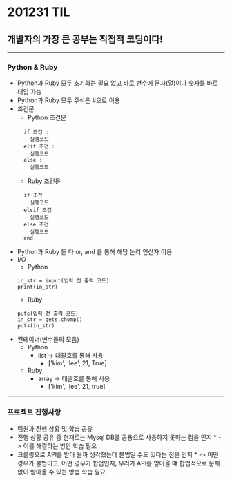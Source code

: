 # 201231 TIL
## 개발자의 가장 큰 공부는 직접적 코딩이다!
-----------------------------
### Python & Ruby
  * Python과 Ruby 모두 초기화는 필요 없고 바로 변수에 문자(열)이나 숫자를 바로 대입 가능
  * Python과 Ruby 모두 주석은 #으로 이용
  * 조건문
    * Python 조건문
    ```
      if 조건 :
        실행코드
      elif 조건 : 
        실행코드
      else :
        실행코드
     ```
    * Ruby 조건문
    ```
      if 조건
        실행코드
      elsif 조건
        실행코드
      else 조건
        실행코드
      end
    ```
  * Python과 Ruby 둘 다 or, and 를 통해 해당 논리 연산자 이용
  * I/O
    * Python
    ``` 
    in_str = input(입력 전 출력 코드)
    print(in_str)
    ```
    * Ruby
    ```
    puts(입력 전 출력 코드)
    in_str = gets.chomp()
    puts(in_str)
    ```
  * 컨테이너(변수들의 모음)
    * Python
      * list -> 대괄호를 통해 사용
        * ['kim', 'lee', 21, True]
    * Ruby
      * array -> 대괄호를 통해 사용
        * ['kim', 'lee', 21, true]
  --------------------------------------
  ### 프로젝트 진행사항
   * 팀원과 진행 상황 및 학습 공유
   * 진행 상황 공유 중 현재로는 Mysql DB를 공용으로 사용하지 못하는 점을 인지
    * -> 이를 해결하는 방안 학습 필요
   * 크롤링으로 API를 받아 올까 생각했는데 불법일 수도 있다는 점을 인지
    * -> 어떤 경우가 불법이고, 어떤 경우가 합법인지, 우리가 API를 받아올 떄 합법적으로 문제 없이 받아올 수 있는 방법 학습 필요
